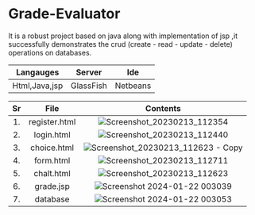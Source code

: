 # Grade-Evaluator
 It is a robust project based on java along with implementation of jsp ,it successfully demonstrates the crud (create - read - update - delete) operations on databases.

| Langauges | Server |Ide|
|:---:|:----:|:-----------:|
|Html,Java,jsp|GlassFish|Netbeans|
 


 | Sr | File |  Contents|
|:---:|:----:|:-----------:|
|1.| register.html |![Screenshot_20230213_112354](https://github.com/Ketanpolawar/Grade-Evaluator/assets/115727322/cd976dd8-2458-4067-97b5-89f8106e6857)|
|2.| login.html |![Screenshot_20230213_112440](https://github.com/Ketanpolawar/Grade-Evaluator/assets/115727322/56818b5c-dc8b-42e9-b5b7-679ae89181fe)|
|3.| choice.html |![Screenshot_20230213_112623 - Copy](https://github.com/Ketanpolawar/Grade-Evaluator/assets/115727322/2ad2a4cc-c6ec-4b97-9533-1780794b797b) |
|4.| form.html |![Screenshot_20230213_112711](https://github.com/Ketanpolawar/Grade-Evaluator/assets/115727322/b9774500-3a78-4528-941c-6426fff6f440) |
|5.| chalt.html | ![Screenshot_20230213_112623](https://github.com/Ketanpolawar/Grade-Evaluator/assets/115727322/75f64aa8-4b60-4ad0-945c-005bbfde3e26) |
|6.| grade.jsp|![Screenshot 2024-01-22 003039](https://github.com/Ketanpolawar/Grade-Evaluator/assets/115727322/a166deb4-217f-4d1e-a400-fe727cd0864c)|
|7.| database|![Screenshot 2024-01-22 003053](https://github.com/Ketanpolawar/Grade-Evaluator/assets/115727322/23c8e0c3-b92b-401a-b1f8-c17847b26268)|
 







